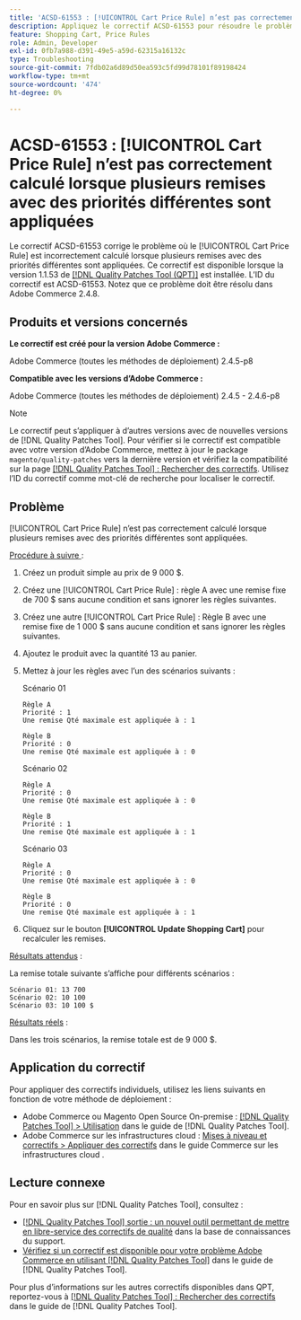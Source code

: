 ```yaml
---
title: 'ACSD-61553 : [!UICONTROL Cart Price Rule] n’est pas correctement calculé lorsque plusieurs remises avec des priorités différentes sont appliquées'
description: Appliquez le correctif ACSD-61553 pour résoudre le problème d’Adobe Commerce où le [!UICONTROL Cart Price Rule] est incorrectement calculé lorsque plusieurs remises avec des priorités différentes sont appliquées.
feature: Shopping Cart, Price Rules
role: Admin, Developer
exl-id: 0fb7a988-d391-49e5-a59d-62315a16132c
type: Troubleshooting
source-git-commit: 7fdb02a6d89d50ea593c5fd99d78101f89198424
workflow-type: tm+mt
source-wordcount: '474'
ht-degree: 0%

---
```


# ACSD-61553 : [!UICONTROL Cart Price Rule] n’est pas correctement calculé lorsque plusieurs remises avec des priorités différentes sont appliquées

Le correctif ACSD-61553 corrige le problème où le [!UICONTROL Cart Price Rule] est incorrectement calculé lorsque plusieurs remises avec des priorités différentes sont appliquées. Ce correctif est disponible lorsque la version 1.1.53 de [[!DNL Quality Patches Tool (QPT)]](https://experienceleague.adobe.com/fr/docs/commerce-operations/tools/quality-patches-tool/quality-patches-tool-to-self-serve-quality-patches) est installée. L’ID du correctif est ACSD-61553. Notez que ce problème doit être résolu dans Adobe Commerce 2.4.8.

## Produits et versions concernés

**Le correctif est créé pour la version Adobe Commerce :**

Adobe Commerce (toutes les méthodes de déploiement) 2.4.5-p8

**Compatible avec les versions d’Adobe Commerce :**

Adobe Commerce (toutes les méthodes de déploiement) 2.4.5 - 2.4.6-p8

>[!NOTE]
>
>Le correctif peut s’appliquer à d’autres versions avec de nouvelles versions de [!DNL Quality Patches Tool]. Pour vérifier si le correctif est compatible avec votre version d’Adobe Commerce, mettez à jour le package `magento/quality-patches` vers la dernière version et vérifiez la compatibilité sur la page [[!DNL Quality Patches Tool] : Rechercher des correctifs](https://experienceleague.adobe.com/tools/commerce-quality-patches/index.html?lang=fr). Utilisez l’ID du correctif comme mot-clé de recherche pour localiser le correctif.

## Problème

[!UICONTROL Cart Price Rule] n’est pas correctement calculé lorsque plusieurs remises avec des priorités différentes sont appliquées.

<u>Procédure à suivre </u> :

1. Créez un produit simple au prix de 9 000 $.
1. Créez une [!UICONTROL Cart Price Rule] : règle A avec une remise fixe de 700 $ sans aucune condition et sans ignorer les règles suivantes.
1. Créez une autre [!UICONTROL Cart Price Rule] : Règle B avec une remise fixe de 1 000 $ sans aucune condition et sans ignorer les règles suivantes.
1. Ajoutez le produit avec la quantité 13 au panier.
1. Mettez à jour les règles avec l’un des scénarios suivants :

   Scénario 01

       Règle A
       Priorité : 1
       Une remise Qté maximale est appliquée à : 1
       
       Règle B
       Priorité : 0
       Une remise Qté maximale est appliquée à : 0
   
   Scénario 02

       Règle A
       Priorité : 0
       Une remise Qté maximale est appliquée à : 0
       
       Règle B
       Priorité : 1
       Une remise Qté maximale est appliquée à : 1
   
   Scénario 03

       Règle A
       Priorité : 0
       Une remise Qté maximale est appliquée à : 0
       
       Règle B
       Priorité : 0
       Une remise Qté maximale est appliquée à : 1
   
1. Cliquez sur le bouton **[!UICONTROL Update Shopping Cart]** pour recalculer les remises.

<u>Résultats attendus</u> :

La remise totale suivante s’affiche pour différents scénarios :

    Scénario 01: 13 700
    Scénario 02: 10 100
    Scénario 03: 10 100 $

<u>Résultats réels</u> :

Dans les trois scénarios, la remise totale est de 9 000 $.

## Application du correctif

Pour appliquer des correctifs individuels, utilisez les liens suivants en fonction de votre méthode de déploiement :

* Adobe Commerce ou Magento Open Source On-premise : [[!DNL Quality Patches Tool] > Utilisation](/help/tools/quality-patches-tool/usage.md) dans le guide de [!DNL Quality Patches Tool].
* Adobe Commerce sur les infrastructures cloud : [Mises à niveau et correctifs > Appliquer des correctifs](https://experienceleague.adobe.com/docs/commerce-cloud-service/user-guide/develop/upgrade/apply-patches.html?lang=fr) dans le guide Commerce sur les infrastructures cloud .

## Lecture connexe

Pour en savoir plus sur [!DNL Quality Patches Tool], consultez :

* [[!DNL Quality Patches Tool] sortie : un nouvel outil permettant de mettre en libre-service des correctifs de qualité](https://experienceleague.adobe.com/fr/docs/commerce-operations/tools/quality-patches-tool/quality-patches-tool-to-self-serve-quality-patches) dans la base de connaissances du support.
* [Vérifiez si un correctif est disponible pour votre problème Adobe Commerce en utilisant [!DNL Quality Patches Tool]](/help/tools/quality-patches-tool/patches-available-in-qpt/check-patch-for-magento-issue-with-magento-quality-patches.md) dans le guide de [!DNL Quality Patches Tool].

Pour plus d’informations sur les autres correctifs disponibles dans QPT, reportez-vous à [[!DNL Quality Patches Tool] : Rechercher des correctifs](https://experienceleague.adobe.com/tools/commerce-quality-patches/index.html?lang=fr) dans le guide de [!DNL Quality Patches Tool].
